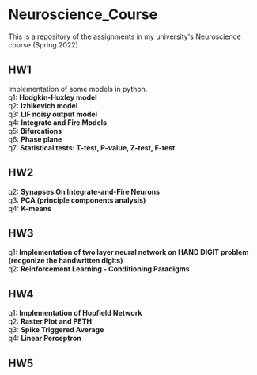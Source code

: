 # Neuroscience_Course
This is a repository of the assignments in my university's Neuroscience course (Spring 2022)

## HW1 
Implementation of some models in python. <br>
q1: **Hodgkin-Huxley model** <br>
q2: **Izhikevich model** <br>
q3: **LIF noisy output model** <br>
q4: **Integrate and Fire Models** <br>
q5: **Bifurcations** <br>
q6: **Phase plane** <br>
q7: **Statistical tests: T-test, P-value, Z-test, F-test** <br>

## HW2
q2: **Synapses On Integrate-and-Fire Neurons** <br>
q3: **PCA (principle components analysis)** <br>
q4: **K-means**

## HW3
q1: **Implementation of two layer neural network on HAND DIGIT problem (recgonize the handwritten digits)** <br>
q2: **Reinforcement Learning - Conditioning Paradigms** <br>

## HW4
q1: **Implementation of Hopfield Network** <br>
q2: **Raster Plot and PETH**<br>
q3: **Spike Triggered Average**<br>
q4: **Linear Perceptron**<br>

## HW5
